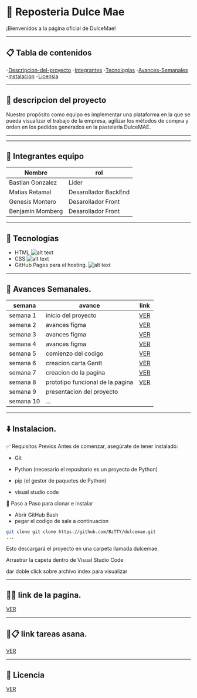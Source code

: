 # 🍰 Reposteria Dulce Mae
¡Bienvenidos a la página oficial de DulceMae!

---
## 📋 Tabla de contenidos
-[Descripcion-del-proyecto](#-descripcion-del-proyecto)
-[Integrantes](#-ilsntegrantes)
-[Tecnologias](#-tecnologias)
-[Avances-Semanales](#-avances-semanales)
-[instalacion](#-instalacion)
-[Licensia](#-licensia)

---
## 🔎 descripcion del proyecto
Nuestro propósito como equipo es implementar una plataforma en la que se pueda visualizar el trabajo de la empresa, agilizar los métodos de compra y orden en los pedidos generados en la pastelería DulceMAE.

---
---

## 👤 Integrantes equipo

|Nombre                |rol                 |
|----------------------|--------------------|
|Bastian Gonzalez     |Lider                |
|Matias Retamal        |Desarollador BackEnd|
|Genesis Montero       |Desarollador Front  |
|Benjamin Momberg      |Desarollador Front  |

---

## 🤖 Tecnologias 

- HTML 
![alt text](https://cdn.iconscout.com/icon/free/png-256/free-html5-41-1175209.png)
- CSS 
![alt text](https://cdn.iconscout.com/icon/free/png-256/free-css-37-226088.png)
- GitHub Pages para el hosting.
 ![alt text](https://cdn.iconscout.com/icon/free/png-256/free-github-10516009-8630395.png?f=webp)



---
## 🚀 Avances Semanales.

|semana   |avance                        |link                                                                              | 
|---------|------------------------------|----------------------------------------------------------------------------------|
|semana 1 |inicio del proyecto           |[VER](https://github.com/BzTTY/webpage.github.io/tree/main/Avances/SEMANA%201)    |
|semana 2 |avances figma                 |[VER](https://github.com/BzTTY/webpage.github.io/tree/main/Avances/SEMANA%202)    |
|semana 3 |avances figma                 |[VER](https://github.com/BzTTY/webpage.github.io/tree/main/Avances/SEMANA%203)    |
|semana 4 |avances figma                 |[VER](https://github.com/BzTTY/webpage.github.io/tree/main/Avances/SEMANA%204)    |
|semana 5 |comienzo del codigo           |[VER](https://github.com/BzTTY/webpage.github.io/tree/main/Avances/SEMANA%205)    |
|semana 6 |creacion carta Gantt          |[VER](https://github.com/BzTTY/webpage.github.io/tree/main/Avances/SEMANA%206)    |
|semana 7 |creacion de la pagina         |[VER](https://github.com/BzTTY/webpage.github.io/tree/main/Avances/SEMANA%207/DulceMae)|
|semana 8 |prototipo funcional de la pagina|[VER](https://github.com/BzTTY/webpage.github.io/tree/main/Avances/SEMANA%208)  |
|semana 9 |presentacion del proyecto     |                                                                                  |
|semana 10|...                           |                                                                                  |
---

## ⬇️ Instalacion.

✅ Requisitos Previos
Antes de comenzar, asegúrate de tener instalado:

- Git

- Python (necesario el repositorio es un proyecto de Python)

- pip (el gestor de paquetes de Python)

- visual studio code


🔧 Paso a Paso para clonar e instalar

- Abrir GitHub Bash
- pegar el codigo de sale a continuacion 

 ``` bash
git clone git clone https://github.com/BzTTY/dulcemae.git
...
```
Esto descargará el proyecto en una carpeta llamada dulcemae.
 
 Arrastrar la capeta dentro de Visual Studio Code

 dar doble click sobre archivo index para visualizar 

---





## 🔗🍰 link de la pagina.
[VER](https://bztty.github.io/webpage.github.io/index.html)

---

## 🔗📋 link tareas asana.
[VER](https://app.asana.com/1/1199948236653219/project/1210127285034543/gantt/1210127552780610)

---


## 🪪 Licencia

[VER](https://github.com/BzTTY/webpage.github.io/blob/main/LICENSE)